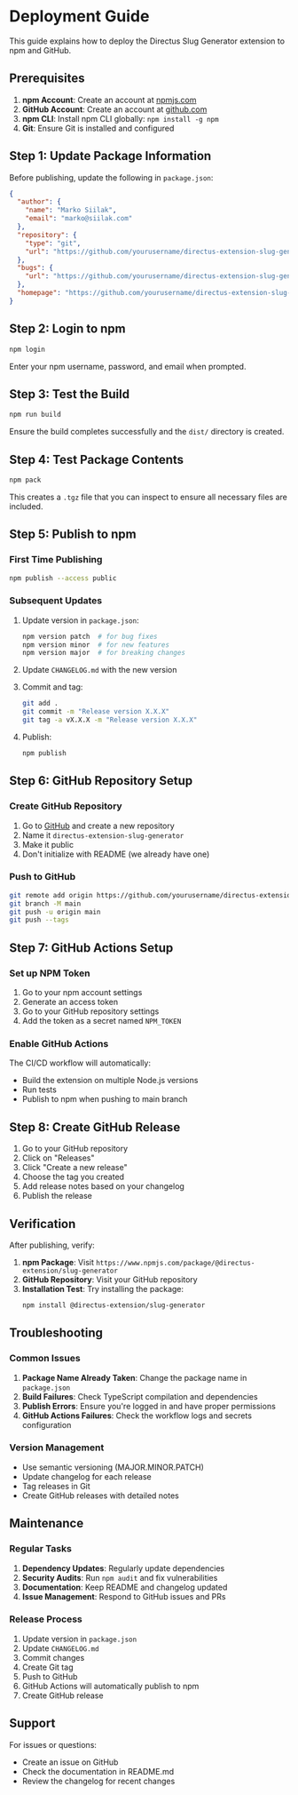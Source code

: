 # Deployment Guide

This guide explains how to deploy the Directus Slug Generator extension to npm and GitHub.

## Prerequisites

1. **npm Account**: Create an account at [npmjs.com](https://www.npmjs.com)
2. **GitHub Account**: Create an account at [github.com](https://github.com)
3. **npm CLI**: Install npm CLI globally: `npm install -g npm`
4. **Git**: Ensure Git is installed and configured

## Step 1: Update Package Information

Before publishing, update the following in `package.json`:

```json
{
  "author": {
    "name": "Marko Siilak",
    "email": "marko@siilak.com"
  },
  "repository": {
    "type": "git",
    "url": "https://github.com/yourusername/directus-extension-slug-generator.git"
  },
  "bugs": {
    "url": "https://github.com/yourusername/directus-extension-slug-generator/issues"
  },
  "homepage": "https://github.com/yourusername/directus-extension-slug-generator#readme"
}
```

## Step 2: Login to npm

```bash
npm login
```

Enter your npm username, password, and email when prompted.

## Step 3: Test the Build

```bash
npm run build
```

Ensure the build completes successfully and the `dist/` directory is created.

## Step 4: Test Package Contents

```bash
npm pack
```

This creates a `.tgz` file that you can inspect to ensure all necessary files are included.

## Step 5: Publish to npm

### First Time Publishing

```bash
npm publish --access public
```

### Subsequent Updates

1. Update version in `package.json`:
   ```bash
   npm version patch  # for bug fixes
   npm version minor  # for new features
   npm version major  # for breaking changes
   ```

2. Update `CHANGELOG.md` with the new version

3. Commit and tag:
   ```bash
   git add .
   git commit -m "Release version X.X.X"
   git tag -a vX.X.X -m "Release version X.X.X"
   ```

4. Publish:
   ```bash
   npm publish
   ```

## Step 6: GitHub Repository Setup

### Create GitHub Repository

1. Go to [GitHub](https://github.com) and create a new repository
2. Name it `directus-extension-slug-generator`
3. Make it public
4. Don't initialize with README (we already have one)

### Push to GitHub

```bash
git remote add origin https://github.com/yourusername/directus-extension-slug-generator.git
git branch -M main
git push -u origin main
git push --tags
```

## Step 7: GitHub Actions Setup

### Set up NPM Token

1. Go to your npm account settings
2. Generate an access token
3. Go to your GitHub repository settings
4. Add the token as a secret named `NPM_TOKEN`

### Enable GitHub Actions

The CI/CD workflow will automatically:
- Build the extension on multiple Node.js versions
- Run tests
- Publish to npm when pushing to main branch

## Step 8: Create GitHub Release

1. Go to your GitHub repository
2. Click on "Releases"
3. Click "Create a new release"
4. Choose the tag you created
5. Add release notes based on your changelog
6. Publish the release

## Verification

After publishing, verify:

1. **npm Package**: Visit `https://www.npmjs.com/package/@directus-extension/slug-generator`
2. **GitHub Repository**: Visit your GitHub repository
3. **Installation Test**: Try installing the package:
   ```bash
   npm install @directus-extension/slug-generator
   ```

## Troubleshooting

### Common Issues

1. **Package Name Already Taken**: Change the package name in `package.json`
2. **Build Failures**: Check TypeScript compilation and dependencies
3. **Publish Errors**: Ensure you're logged in and have proper permissions
4. **GitHub Actions Failures**: Check the workflow logs and secrets configuration

### Version Management

- Use semantic versioning (MAJOR.MINOR.PATCH)
- Update changelog for each release
- Tag releases in Git
- Create GitHub releases with detailed notes

## Maintenance

### Regular Tasks

1. **Dependency Updates**: Regularly update dependencies
2. **Security Audits**: Run `npm audit` and fix vulnerabilities
3. **Documentation**: Keep README and changelog updated
4. **Issue Management**: Respond to GitHub issues and PRs

### Release Process

1. Update version in `package.json`
2. Update `CHANGELOG.md`
3. Commit changes
4. Create Git tag
5. Push to GitHub
6. GitHub Actions will automatically publish to npm
7. Create GitHub release

## Support

For issues or questions:
- Create an issue on GitHub
- Check the documentation in README.md
- Review the changelog for recent changes 